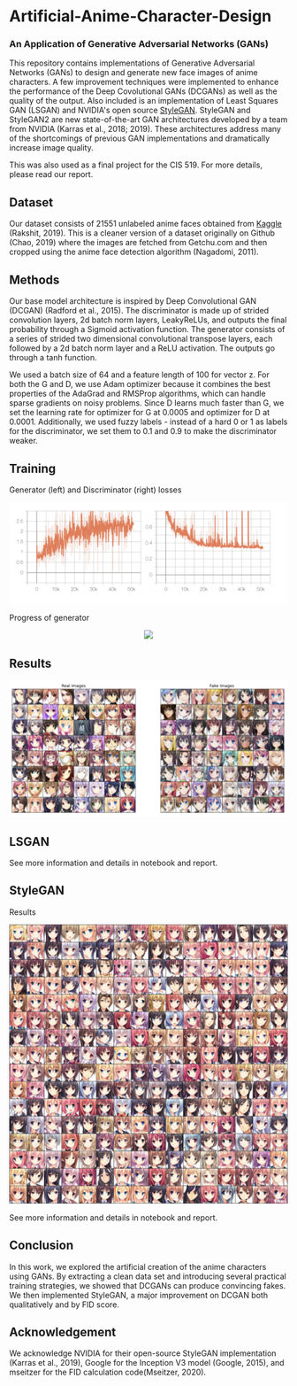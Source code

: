 # Artificial-Anime-Character-Design
### An Application of Generative Adversarial Networks (GANs)  

This repository contains implementations of Generative Adversarial Networks (GANs) to design and generate new face images of anime characters. A few improvement techniques were implemented to enhance the performance of the Deep Covolutional GANs (DCGANs) as well as the quality of the output. Also included is an implementation of Least Squares GAN (LSGAN) and NVIDIA's open source [StyleGAN](https://github.com/lucidrains/stylegan2-pytorch). StyleGAN and StyleGAN2 are new state-of-the-art GAN architectures developed by a team from NVIDIA (Karras et al., 2018; 2019). These architectures address many of the shortcomings of previous GAN implementations and dramatically increase image quality.  

This was also used as a final project for the CIS 519. For more details, please read our report.  

## Dataset

Our dataset consists of 21551 unlabeled anime faces obtained from [Kaggle](https://www.kaggle.com/soumikrakshit/anime-faces) (Rakshit, 2019). This is a cleaner version of a dataset originally on Github (Chao, 2019) where the images are fetched from Getchu.com and then cropped using the anime face detection algorithm (Nagadomi, 2011).

## Methods

Our base model architecture is inspired by Deep Convolutional GAN (DCGAN) (Radford et al., 2015). The discriminator is made up of strided convolution layers, 2d batch norm layers, LeakyReLUs, and outputs the final probability through a Sigmoid activation function. The generator consists of a series of strided two dimensional convolutional transpose layers, each followed by a 2d batch norm layer and a ReLU activation. The outputs go through a tanh function.

We used a batch size of 64 and a feature length of 100 for vector z. For both the G and D, we use Adam optimizer because it combines the best properties of the AdaGrad and RMSProp algorithms, which can handle sparse gradients
on noisy problems. Since D learns much faster than G, we set the learning rate for optimizer for G at 0.0005 and optimizer for D at 0.0001. Additionally, we used fuzzy labels - instead of a hard 0 or 1 as labels for the discriminator, we set them to 0.1 and 0.9 to make the discriminator weaker.

## Training

Generator (left) and Discriminator (right) losses

<p align="center">
  <img src="https://github.com/roynwu/Artificial-Anime-Character-Design/blob/master/loss.png">
</p>  

Progress of generator

<p align="center">
  <img src="https://github.com/roynwu/Artificial-Anime-Character-Design/blob/master/anime_DCGAN.gif">
</p>  

## Results

![](dc_real_v_fake.png)

## LSGAN 

See more information and details in notebook and report.

## StyleGAN

Results

<p align="center">
  <img src="https://github.com/roynwu/Artificial-Anime-Character-Design/blob/master/StyleGAN-fakes.jpg">
</p>  

See more information and details in notebook and report.

## Conclusion

In this work, we explored the artificial creation of the anime characters using GANs. By extracting a clean data set and
introducing several practical training strategies, we showed that DCGANs can produce convincing fakes. We then implemented StyleGAN, a major improvement on DCGAN both qualitatively and by FID score.

## Acknowledgement 

We acknowledge NVIDIA for their open-source StyleGAN implementation (Karras et al., 2019), Google for the Inception V3 model (Google, 2015), and mseitzer for the FID calculation code(Mseitzer, 2020).
